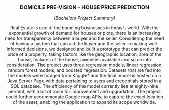 <html>
  <body>
  <center><h3>DOMICILE PRE-VISION – HOUSE PRICE PREDICTION</h3>
<i>(Bachelors Project Summary)</i>
<p>Real Estate is one of the booming businesses in today’s world. With the exponential growth of demand for houses or plots, there is an increasing need for transparency between a buyer and the seller. Considering the need of having a system that can aid the buyer and the seller in making well-informed decisions, we designed and built a prototype that can predict the price of a property, taking factors like the geographic location, area of the house, features of the house, amenities available and so on into consideration. The project uses three regression models, linear regression, random forest models, and boosted regression. Datasets that are fed into the models were foraged from Kaggle* and the final model is hosted on a Java Server Page with data pertaining to users and credentials stored in a SQL database. The efficiency of the model currently lies at eighty-nine percent, with a lot of room for improvement and upgradation. The project could further accommodate Google map APIs, to capture the exact location of the asset, enabling the application to expand its scope worldwide.</p>
    </center>
  </body>
</html>
